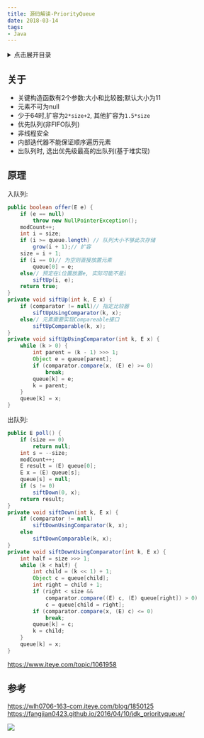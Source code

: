 ```yaml
---
title: 源码解读-PriorityQueue
date: 2018-03-14
tags:
- Java
---
```

<details>
<summary>点击展开目录</summary>
<!-- TOC -->

- [关于](#关于)
- [原理](#原理)
- [参考](#参考)

<!-- /TOC -->
</details>

## 关于

* 关键构造函数有2个参数:大小和比较器;默认大小为11
* 元素不可为null
* 少于64时,扩容为`2*size+2`, 其他扩容为`1.5*size`
* 优先队列(非FIFO队列)
* 非线程安全
* 内部迭代器不能保证顺序遍历元素
* 出队列时, 选出优先级最高的出队列(基于堆实现)

## 原理
入队列:
```Java
public boolean offer(E e) {
    if (e == null)
        throw new NullPointerException();
    modCount++;
    int i = size;
    if (i >= queue.length) // 队列大小不够此次存储
        grow(i + 1);// 扩容
    size = i + 1;
    if (i == 0)// 为空则直接放置元素
        queue[0] = e;
    else// 预定在i位置放置e, 实际可能不是i
        siftUp(i, e);
    return true;
}
private void siftUp(int k, E x) {
    if (comparator != null)// 指定比较器
        siftUpUsingComparator(k, x);
    else// 元素需要实现Compareable接口
        siftUpComparable(k, x);
}
private void siftUpUsingComparator(int k, E x) {
    while (k > 0) {
        int parent = (k - 1) >>> 1;
        Object e = queue[parent];
        if (comparator.compare(x, (E) e) >= 0)
            break;
        queue[k] = e;
        k = parent;
    }
    queue[k] = x;
}
```
出队列:
```Java
public E poll() {
    if (size == 0)
        return null;
    int s = --size;
    modCount++;
    E result = (E) queue[0];
    E x = (E) queue[s];
    queue[s] = null;
    if (s != 0)
        siftDown(0, x);
    return result;
}
private void siftDown(int k, E x) {
    if (comparator != null)
        siftDownUsingComparator(k, x);
    else
        siftDownComparable(k, x);
}
private void siftDownUsingComparator(int k, E x) {
    int half = size >>> 1;
    while (k < half) {
        int child = (k << 1) + 1;
        Object c = queue[child];
        int right = child + 1;
        if (right < size &&
            comparator.compare((E) c, (E) queue[right]) > 0)
            c = queue[child = right];
        if (comparator.compare(x, (E) c) <= 0)
            break;
        queue[k] = c;
        k = child;
    }
    queue[k] = x;
}
```


https://www.iteye.com/topic/1061958

## 参考

https://wlh0706-163-com.iteye.com/blog/1850125
https://fangjian0423.github.io/2016/04/10/jdk_priorityqueue/

[![](https://static.segmentfault.com/v-5b1df2a7/global/img/creativecommons-cc.svg)](https://creativecommons.org/licenses/by-nc-nd/4.0/)